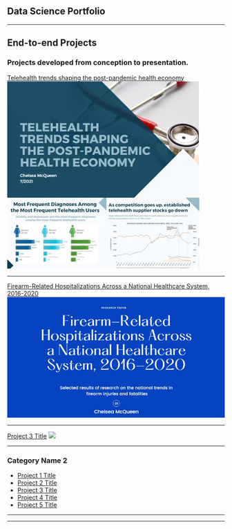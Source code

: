 ## Data Science Portfolio

---

## End-to-end Projects
### Projects developed from conception to presentation.

[Telehealth trends shaping the post-pandemic health economy](/sample_page)
<img src="images/telehealth_thumbnail.jpg?raw=true"/>

---
[Firearm-Related Hospitalizations Across a National Healthcare System, 2016-2020](/pdf/sample_presentation.pdf)
<img src="images/firearm_thumbnail.jpg?raw=true"/>

---
[Project 3 Title](http://example.com/)
<img src="images/dummy_thumbnail.jpg?raw=true"/>

---

### Category Name 2

- [Project 1 Title](http://example.com/)
- [Project 2 Title](http://example.com/)
- [Project 3 Title](http://example.com/)
- [Project 4 Title](http://example.com/)
- [Project 5 Title](http://example.com/)

---




---
